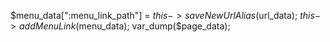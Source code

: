 $menu_data[":menu_link_path"] = $this->saveNewUrlAlias($url_data);
		$this->addMenuLink($menu_data);
		var_dump($page_data);